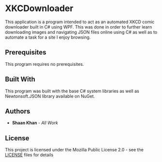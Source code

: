 # XKCDownloader
This application is a program intended to act as an automated XKCD comic downloader built in C# using WPF. This was done in order to further learn downloading images and navigating JSON files online using C# as well as to automate a task for a site I enjoy browsing.

## Prerequisites
This program requires no prerequisites.

## Built With
This program was built with the base C# system libraries as well as Newtonsoft.JSON library available on NuGet.

## Authors
  * **Shaan Khan** - *All Work*

## License
This project is licensed under the Mozilla Public License 2.0 - see the [LICENSE](https://github.com/ShaanCoding/XKCDownloader/blob/master/LICENSE) files for details

